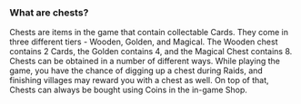 ### What are chests?
Chests are items in the game that contain collectable Cards. They come in three different tiers - Wooden, Golden, and Magical.
The Wooden chest contains 2 Cards, the Golden contains 4, and the Magical Chest contains 8.
Chests can be obtained in a number of different ways. While playing the game, you have the chance of digging up a chest during Raids, and finishing villages may reward you with a chest as well. On top of that, Chests can always be bought using Coins in the in-game Shop. 
